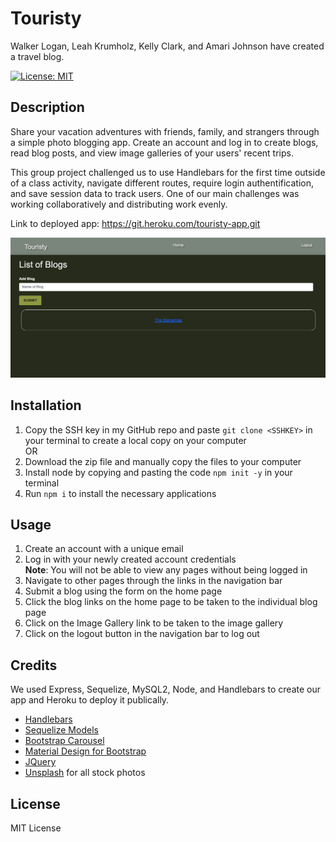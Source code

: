 # Touristy
Walker Logan, Leah Krumholz, Kelly Clark, and Amari Johnson have created a travel blog.

[![License: MIT](https://img.shields.io/badge/License-MIT-yellow.svg)](https://opensource.org/licenses/MIT)

## Description 
Share your vacation adventures with friends, family, and strangers through a simple photo blogging app. Create an account and log in to create blogs, read blog posts, and view image galleries of your users' recent trips. 

This group project challenged us to use Handlebars for the first time outside of a class activity, navigate different routes, require login authentification, and save session data to track users. One of our main challenges was working collaboratively and distributing work evenly.

Link to deployed app: https://git.heroku.com/touristy-app.git

![Preview image](/public/images/Screenshot%202023-05-18%20at%2010.23.58%20PM.png)

## Installation
1. Copy the SSH key in my GitHub repo and paste `git clone <SSHKEY>` in your terminal to create a local copy on your computer\
OR
2. Download the zip file and manually copy the files to your computer
3. Install node by copying and pasting the code `npm init -y` in your terminal
4. Run `npm i` to install the necessary applications 

## Usage
1. Create an account with a unique email
2. Log in with your newly created account credentials\
**Note**: You will not be able to view any pages without being logged in
3. Navigate to other pages through the links in the navigation bar
4. Submit a blog using the form on the home page
5. Click the blog links on the home page to be taken to the individual blog page
6. Click on the Image Gallery link to be taken to the image gallery
7. Click on the logout button in the navigation bar to log out

## Credits 
We used Express, Sequelize, MySQL2, Node, and Handlebars to create our app and Heroku to deploy it publically.

- [Handlebars](https://handlebarsjs.com/)
- [Sequelize Models](https://sequelize.org/docs/v6/core-concepts/model-basics/)
- [Bootstrap Carousel](https://getbootstrap.com/docs/5.3/components/carousel/)
- [Material Design for Bootstrap](https://mdbootstrap.com/)
- [JQuery](https://api.jquery.com/)
- [Unsplash](https://unsplash.com/) for all stock photos

## License
MIT License